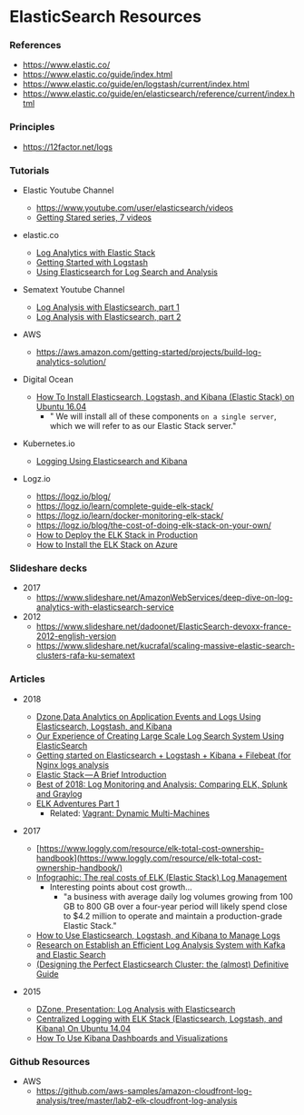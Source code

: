 
ElasticSearch Resources
====

### References
* https://www.elastic.co/
* https://www.elastic.co/guide/index.html
* https://www.elastic.co/guide/en/logstash/current/index.html
* https://www.elastic.co/guide/en/elasticsearch/reference/current/index.html

### Principles
* https://12factor.net/logs


### Tutorials
* Elastic Youtube Channel
  * https://www.youtube.com/user/elasticsearch/videos
  * [Getting Stared series, 7 videos](https://www.youtube.com/watch?v=MNkdXSzt96E&list=PLhLSfisesZIv16xhlT9VsS2BcqhQkT_n-)

* elastic.co
  * [Log Analytics with Elastic Stack](https://www.elastic.co/videos/logstash-analytics-with-elastic-stack)
  * [Getting Started with Logstash](https://www.elastic.co/guide/en/logstash/current/getting-started-with-logstash.html)
  * [Using Elasticsearch for Log Search and Analysis](https://www.elastic.co/webinars/using-elasticsearch-for-log-search-and-analysis)

* Sematext Youtube Channel
  * [Log Analysis with Elasticsearch, part 1](https://www.youtube.com/watch?v=dkauUMimEgc)
  * [Log Analysis with Elasticsearch, part 2](https://www.youtube.com/watch?v=lv8gJgPx2cQ)

* AWS
  * https://aws.amazon.com/getting-started/projects/build-log-analytics-solution/

* Digital Ocean 
  * [How To Install Elasticsearch, Logstash, and Kibana (Elastic Stack) on Ubuntu 16.04](https://www.digitalocean.com/community/tutorials/how-to-install-elasticsearch-logstash-and-kibana-elastic-stack-on-ubuntu-16-04)
    * " We will install all of these components ```on a single server```, which we will refer to as our Elastic Stack server."

* Kubernetes.io 
  * [Logging Using Elasticsearch and Kibana](https://kubernetes.io/docs/tasks/debug-application-cluster/logging-elasticsearch-kibana/)

* Logz.io
  * https://logz.io/blog/
  * https://logz.io/learn/complete-guide-elk-stack/
  * https://logz.io/learn/docker-monitoring-elk-stack/
  * https://logz.io/blog/the-cost-of-doing-elk-stack-on-your-own/
  * [How to Deploy the ELK Stack in Production](https://logz.io/blog/deploy-elk-production/)
  * [How to Install the ELK Stack on Azure](https://logz.io/blog/install-elk-stack-azure/)



### Slideshare decks
* 2017
  * https://www.slideshare.net/AmazonWebServices/deep-dive-on-log-analytics-with-elasticsearch-service
* 2012
  * https://www.slideshare.net/dadoonet/ElasticSearch-devoxx-france-2012-english-version
  * https://www.slideshare.net/kucrafal/scaling-massive-elastic-search-clusters-rafa-ku-sematext



### Articles
* 2018
  * [Dzone,Data Analytics on Application Events and Logs Using Elasticsearch, Logstash, and Kibana](https://dzone.com/articles/running-data-analytics-on-application-events-and-l)
  * [Our Experience of Creating Large Scale Log Search System Using ElasticSearch](https://www.cubrid.org/blog/our-experience-creating-large-scale-log-search-system-using-elasticsearch)
  * [Getting started on Elasticsearch + Logstash + Kibana + Filebeat (for Nginx logs analysis](https://medium.com/@saurabhpresent/getting-started-on-elasticsearch-logstash-kibana-filebeat-for-nginx-logs-analysis-d567999d7846)
  * [Elastic Stack — A Brief Introduction](https://hackernoon.com/elastic-stack-a-brief-introduction-794bc7ff7d4f)
  * [Best of 2018: Log Monitoring and Analysis: Comparing ELK, Splunk and Graylog](https://devops.com/log-monitoring-and-analysis-comparing-elk-splunk-and-graylog/)
  * [ELK Adventures Part 1](https://medium.com/@Joachim8675309/elk-adventures-part-1-99de2a234423)
    * Related: [Vagrant: Dynamic Multi-Machines](https://medium.com/@Joachim8675309/vagrant-dynamic-multi-machines-1aaad3e64c96)


* 2017
  * [https://www.loggly.com/resource/elk-total-cost-ownership-handbook](https://www.loggly.com/resource/elk-total-cost-ownership-handbook/)
  * [Infographic: The real costs of ELK (Elastic Stack) Log Management ](https://www.loggly.com/blog/elkonomics-real-costs-of-elastic-stack/)
    * Interesting points about cost growth...
      * "a business with average daily log volumes growing from 100 GB to 800 GB over a four-year period will likely spend close to $4.2 million to operate and maintain a production-grade Elastic Stack."
  * [How to Use Elasticsearch, Logstash, and Kibana to Manage Logs](https://qbox.io/blog/how-to-elasticsearch-logstash-kibana-manage-logs)
  * [Research on Establish an Efficient Log Analysis System with Kafka and Elastic Search](https://www.scirp.org/Journal/PaperInformation.aspx?PaperID=79974)
  * [(Designing the Perfect Elasticsearch Cluster: the (almost) Definitive Guide](https://thoughts.t37.net/designing-the-perfect-elasticsearch-cluster-the-almost-definitive-guide-e614eabc1a87)


* 2015
  * [DZone, Presentation: Log Analysis with Elasticsearch](https://dzone.com/articles/presentation-log-analysis-with-elasticsearch-1)
  * [Centralized Logging with ELK Stack (Elasticsearch, Logstash, and Kibana) On Ubuntu 14.04 ](https://www.digitalocean.com/community/tutorial_series/centralized-logging-with-elk-stack-elasticsearch-logstash-and-kibana-on-ubuntu-14-04)
  * [How To Use Kibana Dashboards and Visualizations](https://www.digitalocean.com/community/tutorials/how-to-use-kibana-dashboards-and-visualizations)



### Github Resources
* AWS
  * https://github.com/aws-samples/amazon-cloudfront-log-analysis/tree/master/lab2-elk-cloudfront-log-analysis

